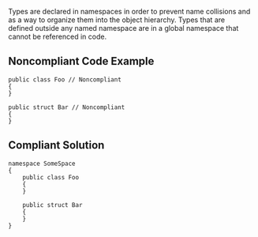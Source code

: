 
Types are declared in namespaces in order to prevent name collisions and as a way to organize them into the object hierarchy. Types that are<br>defined outside any named namespace are in a global namespace that cannot be referenced in code.

## Noncompliant Code Example


    public class Foo // Noncompliant
    {
    }
    
    public struct Bar // Noncompliant
    {
    }


## Compliant Solution


    namespace SomeSpace
    {
        public class Foo
        {
        }
    
        public struct Bar
        {
        }
    }

